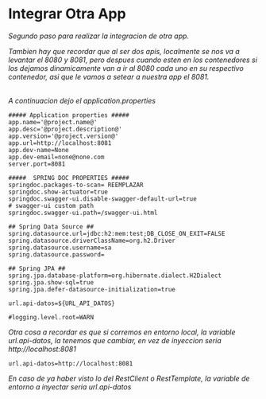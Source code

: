 # Integrar Otra App

<p>
    <em>Segundo paso para realizar la integracion de otra app.</em>
</p>

<em>Tambien hay que recordar que al ser dos apis, localmente se nos va a levantar el 8080 y 8081, pero despues cuando esten en los contenedores si los dejamos dinamicamente van a ir al 8080 cada uno en su respectivo contenedor, asi que le vamos a setear a nuestra app el 8081.</em>
<br><br>

<em>A continuacion dejo el application.properties</em>
```properties
##### Application properties #####
app.name='@project.name@'
app.desc='@project.description@'
app.version='@project.version@'
app.url=http://localhost:8081
app.dev-name=None
app.dev-email=none@none.com
server.port=8081

#####  SPRING DOC PROPERTIES #####
springdoc.packages-to-scan= REEMPLAZAR
springdoc.show-actuator=true
springdoc.swagger-ui.disable-swagger-default-url=true
# swagger-ui custom path
springdoc.swagger-ui.path=/swagger-ui.html

## Spring Data Source ##
spring.datasource.url=jdbc:h2:mem:test;DB_CLOSE_ON_EXIT=FALSE
spring.datasource.driverClassName=org.h2.Driver
spring.datasource.username=sa
spring.datasource.password=

## Spring JPA ##
spring.jpa.database-platform=org.hibernate.dialect.H2Dialect
spring.jpa.show-sql=true
spring.jpa.defer-datasource-initialization=true

url.api-datos=${URL_API_DATOS}

#logging.level.root=WARN
```

<em>Otra cosa a recordar es que si corremos en entorno local, la variable url.api-datos, la tenemos que cambiar, en vez de inyeccion seria http://localhost:8081</em>
```properties
url.api-datos=http://localhost:8081
```

<em>En caso de ya haber visto lo del RestClient o RestTemplate, la variable de entorno a inyectar seria url.api-datos</em>
